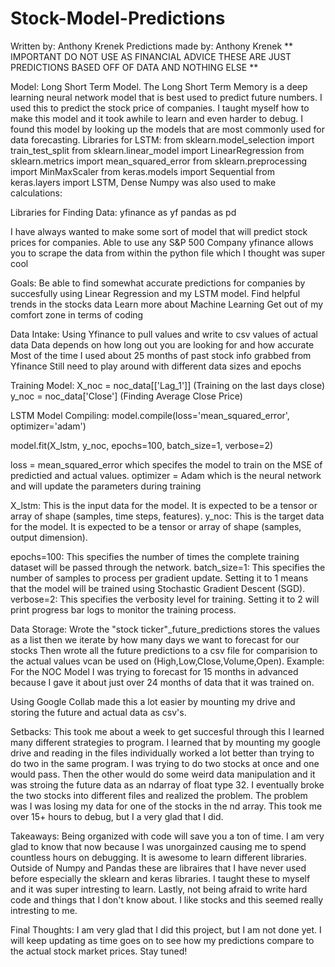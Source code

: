 # Stock-Model-Predictions
Written by: Anthony Krenek
Predictions made by: Anthony Krenek
** IMPORTANT DO NOT USE AS FINANCIAL ADVICE THESE ARE JUST PREDICTIONS BASED OFF OF DATA AND NOTHING ELSE **


Model: Long Short Term Model.
The Long Short Term Memory is a deep learning neural network model that is best used to predict future numbers. I used this to predict the stock price of companies. I taught myself how to make this model and it took awhile to learn and even harder to debug.
I found this model by looking up the models that are most commonly used for data forecasting. 
Libraries for LSTM: 
from sklearn.model_selection import train_test_split
from sklearn.linear_model import LinearRegression
from sklearn.metrics import mean_squared_error
from sklearn.preprocessing import MinMaxScaler
from keras.models import Sequential
from keras.layers import LSTM, Dense
Numpy was also used to make calculations: 

Libraries for Finding Data: 
yfinance as yf 
pandas as pd 

I have always wanted to make some sort of model that will predict stock prices for companies. Able to use any S&P 500 Company
yfinance allows you to scrape the data from within the python file which I thought was super cool



Goals: 
Be able to find somewhat accurate predictions for companies by succesfully using Linear Regression and my LSTM model. 
Find helpful trends in the stocks data 
Learn more about Machine Learning
Get out of my comfort zone in terms of coding 

Data Intake: 
Using Yfinance to pull values and write to csv values of actual data
Data depends on how long out you are looking for and how accurate
Most of the time I used about 25 months of past stock info grabbed from Yfinance 
Still need to play around with different data sizes and epochs 

Training Model: 
X_noc = noc_data[['Lag_1']] (Training on the last days close) 
y_noc = noc_data['Close'] (Finding Average Close Price)

LSTM Model Compiling: 
model.compile(loss='mean_squared_error', optimizer='adam')

model.fit(X_lstm, y_noc, epochs=100, batch_size=1, verbose=2)


loss = mean_squared_error which specifes the model to train on the MSE of predictied and actual values.
optimizer = Adam which is the neural network and will update the parameters during training 

X_lstm: This is the input data for the model. It is expected to be a tensor or array of shape (samples, time steps, features).
y_noc: This is the target data for the model. It is expected to be a tensor or array of shape (samples, output dimension).

epochs=100: This specifies the number of times the complete training dataset will be passed through the network.
batch_size=1: This specifies the number of samples to process per gradient update. Setting it to 1 means that the model will be trained using Stochastic Gradient Descent (SGD).
verbose=2: This specifies the verbosity level for training. Setting it to 2 will print progress bar logs to monitor the training process.

Data Storage: 
Wrote the "stock ticker"_future_predictions stores the values as a list then we iterate by how many days we want to forecast for our stocks
Then wrote all the future predictions to a csv file for comparision to the actual values vcan be used on (High,Low,Close,Volume,Open).
Example: 
For the NOC Model I was trying to forecast for 15 months in advanced because I gave it about just over 24 months of data that it was trained on. 

Using Google Collab made this a lot easier by mounting my drive and storing the future and actual data as csv's. 

Setbacks: 
This took me about a week to get succesful through this I learned many different strategies to program.
I learned that by mounting my google drive and reading in the files individually worked a lot better than trying to do two in the same program. I was trying to do two stocks at once and one would pass. Then the other would do some weird data manipulation and it was stroing the future data as an ndarray of float type 32. I eventually broke the two stocks into different files and realized the problem. The problem was I was losing my data for one of the stocks in the nd array. This took me over 15+ hours to debug, but I a very glad that I did. 

Takeaways: 
Being organized with code will save you a ton of time. I am very glad to know that now because I was unorgainzed causing me to spend countless hours on debugging. 
It is awesome to learn different libraries. Outside of Numpy and Pandas these are libraires that I have never used before especially the sklearn and keras libraries. I taught these to myself and it was super intresting to learn. 
Lastly, not being afraid to write hard code and things that I don't know about. I like stocks and this seemed really intresting to me. 

Final Thoughts:
I am very glad that I did this project, but I am not done yet. I will keep updating as time goes on to see how my predictions compare to the actual stock market prices. Stay tuned!
